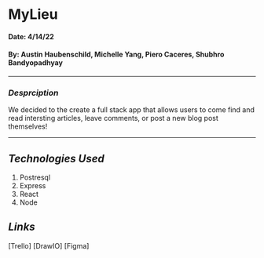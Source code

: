# MyLieu
#### Date: 4/14/22
#### By: Austin Haubenschild, Michelle Yang, Piero Caceres, Shubhro Bandyopadhyay
- - -
### ***Desprciption***
We decided to the create a full stack app that allows users to come find and read intersting articles, leave comments, or post a new blog post themselves!
* * * 

## ***Technologies Used***
1. Postresql
2. Express
3. React 
4. Node
 

## ***Links***
[Trello]
[DrawIO]
[Figma]